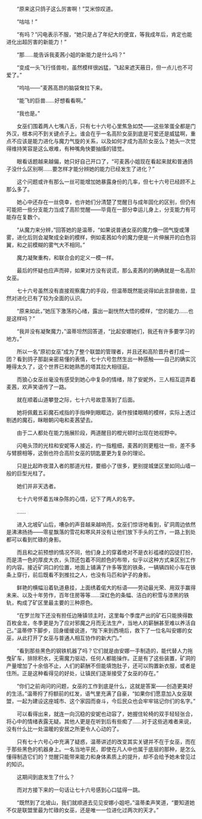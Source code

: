 　　“原来这只鸽子这么厉害啊！”艾米惊叹道。

　　“咕咕！”

　　“有吗？”闪电表示不服，“她只是占了年纪大的便宜，等我成年后，肯定也能进化出超厉害的新能力！”

　　“那……能告诉我麦茜小姐的新能力是什么吗？”

　　“变成一头飞行怪兽啦，虽然模样很凶猛，飞起来遮天蔽日，但一点儿也不可爱了。”

　　“呜咕——”麦茜高昂的脑袋耷拉下来。

　　“能飞的巨兽……好想看看啊。”

　　“我也是。”

　　女巫们围着两人七嘴八舌，只有七十六号心里焦急如焚——这些笨蛋全都是门外汉，根本问不到关键点子上。谁会在乎一名高阶女巫到底是可爱还是威猛啊，重点不应该是能力进化与魔力气旋的关系，以及如何才成为高阶女巫么？她头一次觉得维持笑容是这么艰难，有种嘴角快要抽搐的错觉。

　　眼看话题越来越偏，她只好自己开口了，“可麦茜小姐现在看起来就和普通鸽子没什么区别啊……要怎样才能分辨她的能力已经发生了进化？”

　　这个问题或许有那么一丝可能增加她暴露身份的几率，但七十六号已经顾不上那么多了。

　　她心中还存在一丝侥幸，也许她们分清楚了觉醒日与成年固化的区别，但仍有可能把一些分支能力当成了高阶觉醒——毕竟在一部分幸运儿身上，分支能力有可能存在复数个。

　　“从魔力来分辨，”回答她的是温蒂，“如果说普通女巫的魔力像一团气旋或薄雾，进化后则会凝聚成全新的模样，例如麦茜如今的魔力便是一片伸展开的白色羽翼，和之前模糊的雾气大不相同。”

　　魔力凝聚重构，和联合会的定义一模一样。

　　最后的怀疑也应声而碎，如果对方没有说谎，那么麦茜的的确确就是一名高阶女巫。

　　七十六号虽然没有直接观察魔力的手段，但温蒂既然能说得如此言辞凿凿，显然对进化已有了较为全面的认识。

　　“原来如此，”她压下激荡的心绪，露出一副恍然大悟的模样，“您的能力……也是这样吗？”

　　“我并没有凝聚魔力，”温蒂坦然回答道，“比起安娜她们，我还有许多要学习的地方。”

　　所以一名“原初女巫”成为了整个联盟的管理者，并且还和高阶晋升者打成一团？看到鸽子那副亲密易懂的表情，七十六号忽然生出一种感触——自己的确实沉睡得太久了，这个世界已和她熟悉的塔其拉大相径庭。

　　而狼心女巫丝毫没有感受到她心中复杂的情绪，除了安妮外，三人相互逗弄着麦茜，欢声笑语传了一路。

　　就在顺着山道攀登之际，七十六号故意落到了后面。

　　她将佩戴五彩魔石戒指的手指伸到眼眶边，装作按揉眼睛的模样，实际上透过剔透的魔石，眯眼朝闪电和麦茜望去。

　　由于二人都处在能力施展阶段，两道醒目的橙光顿时出现在她视野中。

　　闪电头顶的光柱和安妮等人接近，约一指粗细，麦茜的则更粗壮一些，差不多与臂膀相等，这倒也符合高阶女巫的钥匙要更为复杂的理论。

　　只是比起昨夜潜入者的那道光柱，要细小了很多，更别提城堡区里如同山墙一般的巨型光柱了。

　　她们并非天选者。

　　七十六号怀着五味杂陈的心情，记下了两人的名字。

　　……

　　进入北坡矿山后，嘈杂的声音越来越响亮，女巫们惊讶地看到，矿洞周边依然是沸沸扬扬——零星飘落的雪花和寒风并没有让他们放下手头的工作，一路上到处都可以看到忙碌的身影。

　　而且和之前预想的情况不同，他们身上的穿着绝对不是衣衫褴褛的囚徒打扮，而是清一色的厚皮大衣，头顶还包着不同颜色的布带，似乎以这种方式来区别工作的内容。接近矿洞口的位置，地面上铺满了许多等宽的铁条，一辆辆四轮小车在铁条上穿行，前后既看不到推拉之人，也没有马匹和驴子的身影。

　　鲜艳的横幅沿着轨道悬挂，上面绣着偌大的标语——劳动最光荣、用双手赢得未来、以及十年劳作，百年住房等等……深红色的条幅、洁白的积雪与漆黑的铁轨，构成了矿区里最主要的三种原色。

　　“在罗兰陛下还没有担任边陲镇领主时，这里每个季度产出的矿石只能换得数百枚金龙，冬季更是为了应对邪魔之月而无法生产，当地人的薪酬甚至难以养活自己。”温蒂停下脚步，回身缓缓说道，“陛下来到西境后，救下了一位名叫安娜的女巫，从此打开了女巫与普通人相互协作的新大门。”

　　“看到那些黑色的钢铁机器了吗？它们就是由安娜一手制造的，能代替人力拖曳矿车，排除积水，无需魔力驱动，任何人都能操作。正是有了这些装置，矿洞的产量增加了十余倍不止，人们的薪酬不但能填饱肚子，还可以购置新衣服，或者是住所。正是这种看得见的好处，让镇民们逐渐接受了女巫的存在。”

　　“你们之前询问的问题，女巫的工作到底是什么，这就是答案——创造更美好的生活。”温蒂捋了捋额前的红发，语气里充满了自豪，“如果你们愿意加入女巫联盟，一起为建设这座城市、这个家园而奋斗，今后民众也会牢牢铭记你们的名字。”

　　可以看得出来，就连一向沉稳的安妮也动容了，她握住轮椅的双手轻轻张合，将心中的情绪表露无疑。其他人更是在听到后有些痴了……对于这些逃难者来说，没有什么比一处温暖的安居之所更令人心动的了。

　　只有七十六号心中充满了疑惑，温蒂讲述的改变其实关键并不在于女巫，而在于那些黑色的机器身上。一名当地平民，即使在凡人中也属于底层的那种，是怎么懂得制造它们的？觉醒只能带来能力和身体素质上的提升，却不会给予她未曾见过的知识。

　　这期间到底发生了什么？

　　而对方接下来的一句话让七十六号感到心口猛得一跳。

　　“既然到了北坡山，我们就顺道去见见安娜小姐吧，”温蒂柔声笑道，“要知道她不仅是联盟里最为忙碌的女巫，还是唯一一位进化过两次的天才。”
